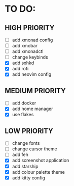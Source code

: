 # TO DO:

## HIGH PRIORITY

- [ ] add xmonad config
- [ ] add xmobar
- [ ] add xmonadctl
- [ ] change keybinds
- [x] add sxhkd
- [x] add rofi
- [x] add neovim config

## MEDIUM PRIORITY

- [ ] add docker
- [x] add home manager
- [x] use flakes

## LOW PRIORITY

- [ ] change fonts
- [ ] change cursor theme
- [ ] add feh
- [x] add screenshot application
- [x] add starship
- [x] add colour palette theme
- [x] add kitty config
